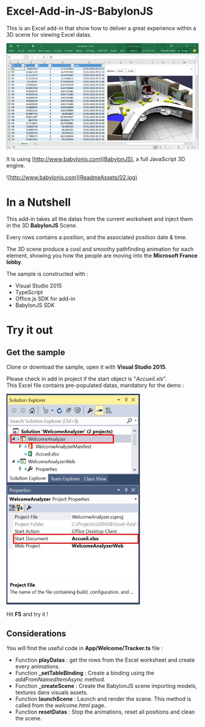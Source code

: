 # Excel-Add-in-JS-BabylonJS
This is an Excel add-in that show how to deliver a great experience within a 3D scene for viewing Excel datas.

![](ReadmeAssets/01.jpg)

It is using [http://www.babylonjs.com](BabylonJS), a full JavaScript 3D engine.

![http://www.babylonjs.com](ReadmeAssets/02.jpg)

# In a Nutshell

This add-in takes all the datas from the current worksheet and inject them in the 3D **BabylonJS** Scene.

Every rows contains a position, and the associated position date & time.

The 3D scene produce a cool and smoothy pathfinding animation for each element, showing you how the people are moving into the **Microsoft France lobby**.

The sample is constructed with :
- Visual Studio 2015
- TypeScript 
- Office.js SDK for add-in
- BabylonJS SDK

# Try it out

## Get the sample

Clone or download the sample, open it with **Visual Studio 2015**.

Please check in add in project if the start object is "*Accueil.xls*".  
This Excel file contains pre-populated datas, mandatory for the demo :

![](ReadmeAssets/03.jpg)

Hit **F5** and try it !

## Considerations

You will find the useful code in **App/Welcome/Tracker.ts** file :

- Function **playDatas** : get the rows from the Excel worksheet and create every animations.
- Function **_setTableBinding** : Create a binding using the *addFromNamedItemAsync* method.
- Function **_createScene** : Create the BabylonJS scene importing models, textures dans visuals assets.
- Function **launchScene** : Launch and render the scene. This method is called from the *welcome.html* page.
- Function **resetDatas** : Stop the animations, reset all positions and clean the scene.


